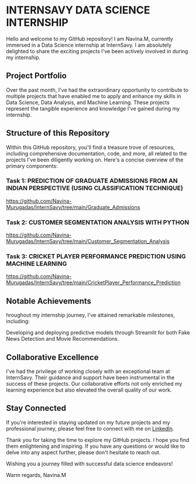 # INTERNSAVY DATA SCIENCE INTERNSHIP
Hello and welcome to my GitHub repository! I am Navina.M, currently immersed in a Data Science internship at InternSavy. I am absolutely delighted to share the exciting projects I've been actively involved in during my internship.

## Project Portfolio
Over the past month, I've had the extraordinary opportunity to contribute to multiple projects that have enabled me to apply and enhance my skills in Data Science, Data Analysis, and Machine Learning. These projects represent the tangible experience and knowledge I've gained during my internship.

## Structure of this Repository
Within this GitHub repository, you'll find a treasure trove of resources, including comprehensive documentation, code, and more, all related to the projects I've been diligently working on. Here's a concise overview of the primary components:

### Task 1: PREDICTION OF GRADUATE ADMISSIONS FROM AN INDIAN PERSPECTIVE (USING CLASSIFICATION TECHNIQUE)
https://github.com/Navina-Murugadas/InternSavy/tree/main/Graduate_Admissions

### Task 2: CUSTOMER SEGMENTATION ANALYSIS WITH PYTHON
https://github.com/Navina-Murugadas/InternSavy/tree/main/Customer_Segmentation_Analysis

### Task 3: CRICKET PLAYER PERFORMANCE PREDICTION USING MACHINE LEARNING
https://github.com/Navina-Murugadas/InternSavy/tree/main/CricketPlayer_Performance_Prediction

## Notable Achievements
hroughout my internship journey, I've attained remarkable milestones, including:

Developing and deploying predictive models through Streamlit for both Fake News Detection and Movie Recommendations.

## Collaborative Excellence
I've had the privilege of working closely with an exceptional team at InternSavy. Their guidance and support have been instrumental in the success of these projects. Our collaborative efforts not only enriched my learning experience but also elevated the overall quality of our work.

## Stay Connected
If you're interested in staying updated on my future projects and my professional journey, please feel free to connect with me on [LinkedIn](https://www.linkedin.com/in/navina-murugadas2000).

Thank you for taking the time to explore my GitHub projects. I hope you find them enlightening and inspiring. If you have any questions or would like to delve into any aspect further, please don't hesitate to reach out.

Wishing you a journey filled with successful data science endeavors!

Warm regards,
Navina.M
